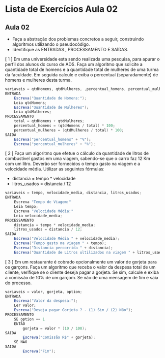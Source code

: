 # Lista de Exercícios Aula 02 #

## Aula 02 ##

 + Faça a abstração dos problemas concretos a seguir, construindo algoritmos utilizando o pseudocódigo.
 + Identifique as ENTRADAS , PROCESSAMENTO E SAÍDAS.

[ 1 ] Em uma universidade esta sendo realizada uma pesquisa, para apurar o perfil dos alunos do curso de ADS. Faça um algoritmo que solicite a quantidade total de homens e a quantidade total de mulheres de uma turma da faculdade. Em seguida calcule e exiba o percentual (separadamente) de homens e mulheres desta turma.

```java
variaveis = qtdHomens, qtdMulheres, ,percentual_homens, percentual_mulheres, total;
ENTRADA
	Escreva("Quantidade de Homens:");
	Leia qtdHomens;
	Escreva("Quantidade de Mulheres");
	Leia qtdMulheres;
PROCESSAMENTO
	total = qtdHomens + qtdMulheres;
	percentual_homens = (qtdHomens / total) * 100;
	percentual_mulheres = (qtdMulheres / total) * 100;
SAIDA
	Escreva("percentual_homens" + "%");
	Escreva("percentual_mulheres" + "%");
```

[ 2 ] Faça um algoritmo que efetue o cálculo da quantidade de litros de combustível gastos em uma viagem, sabendo-se que o carro faz 12 Km com um litro. Deverão ser fornecidos o tempo gasto na viagem e a velocidade média. Utilizar as seguintes fórmulas:
 * distancia = tempo * velocidade
 * litros_usados = distancia / 12

```java
variaveis = tempo, velocidade_media, distancia, litros_usados;
ENTRADA
	Escreva "Tempo de Viagem:"
	Leia tempo;
	Escreva "Velocidade Média:"
	Leia velocidade_media;
PROCESSAMENTO
	distancia = tempo * velocidade_media;
	litros_usados = distancia / 12;
SAIDA
	Escreva("Velocidade Média " + velocidade_media);
	Escreva("Tempo gasto na viagem " + tempo);
	Escreva("Distancia percorrida " + distancia);
	Escreva("Quantidade de Litros ultilizados na viagem " + litros_usados);
```
[ 3 ] Em um restaurante é cobrado opcionalmente um valor de gorjeta para os garçons. Faça um algoritmo que receba o valor da despesa total de um cliente, verifique se o cliente deseja pagar a  gorjeta. Se sim, calcule e exiba a comissão de 10% de um garçom. Se não de uma mensagem de fim e saia do processo.

```java
variaveis = valor, gorjeta, option;
ENTRADA
	Escreva("Valor da despesa:");
	Ler valor;
	Escreva("Deseja pagar Gorjeta ? - (1) Sim / (2) Não");
PROCESSAMENTO
	SE option == 1
	ENTÃO
		gorjeta = valor * (10 / 100);
SAIDA
		Escreva("Comissão R$" + gorjeta);
	SE NÃO
SAIDA
		Escreva("Fim");
```